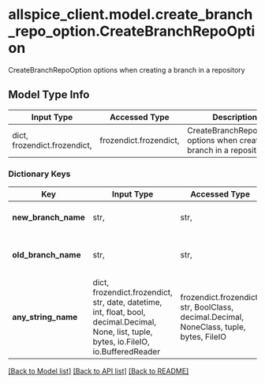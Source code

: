 # allspice_client.model.create_branch_repo_option.CreateBranchRepoOption

CreateBranchRepoOption options when creating a branch in a repository

## Model Type Info
Input Type | Accessed Type | Description | Notes
------------ | ------------- | ------------- | -------------
dict, frozendict.frozendict,  | frozendict.frozendict,  | CreateBranchRepoOption options when creating a branch in a repository | 

### Dictionary Keys
Key | Input Type | Accessed Type | Description | Notes
------------ | ------------- | ------------- | ------------- | -------------
**new_branch_name** | str,  | str,  | Name of the branch to create | 
**old_branch_name** | str,  | str,  | Name of the old branch to create from | [optional] 
**any_string_name** | dict, frozendict.frozendict, str, date, datetime, int, float, bool, decimal.Decimal, None, list, tuple, bytes, io.FileIO, io.BufferedReader | frozendict.frozendict, str, BoolClass, decimal.Decimal, NoneClass, tuple, bytes, FileIO | any string name can be used but the value must be the correct type | [optional]

[[Back to Model list]](../../README.md#documentation-for-models) [[Back to API list]](../../README.md#documentation-for-api-endpoints) [[Back to README]](../../README.md)

